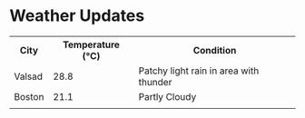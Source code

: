 # Weather Updates

<!-- WEATHER-UPDATE-START -->
<table><tr><th>City</th><th>Temperature (°C)</th><th>Condition</th></tr><tr><td>Valsad</td><td>28.8</td><td>Patchy light rain in area with thunder</td></tr><tr><td>Boston</td><td>21.1</td><td>Partly Cloudy</td></tr><tr><td></td><td></td><td></td></tr></table>
<!-- WEATHER-UPDATE-END -->

